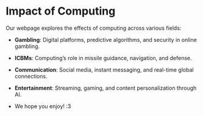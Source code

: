 # Impact of Computing

Our webpage explores the effects of computing across various fields:

- **Gambling**: Digital platforms, predictive algorithms, and security in online gambling.
- **ICBMs**: Computing’s role in missile guidance, navigation, and defense.
- **Communication**: Social media, instant messaging, and real-time global connections.
- **Entertainment**: Streaming, gaming, and content personalization through AI.

- We hope you enjoy! :3
